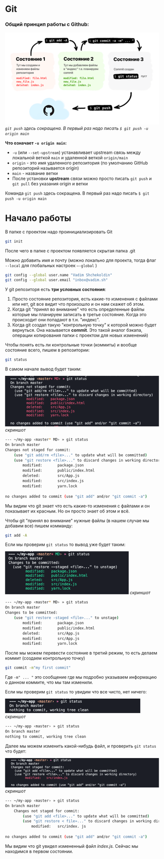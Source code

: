 # Git


### Общий принцип работы с Github:

![](img/00.png)
*`git push` здесь сокращена. В первый раз надо писать `$ git push -u origin main`*

**Что означает `-u origin main`:**
- `-u` (или `--set-upstream`) устанавливает upstream связь между локальной веткой `main` и удаленной веткой `origin/main`
- `origin` - это имя удаленного репозитория (по умолчанию GitHub репозиторий называется origin)
- `main` - название ветки
- После установки **upstream** связи можно просто писать `git push` и `git pull` без указания origin и ветки

Команда `git push` здесь сокращена. В первый раз надо писать `$ git push -u origin main`

# Начало работы

В папке с проектом надо проинициализировать Git

```bash
git init
```

После чего в папке с проектом появляется скрытая папка .git

Можно добавить имя и почту (можно локально для проекта, тогда флаг `--local` для глобальных настроек `—-global` )

```bash
git config --global user.name "Vadim Shchekoldin"
git config --global user.email "inbox@vadim.sh"
```

У git репозиторя есть **три условных состояния**:

1. Просто состояние репозитория, есть какие-то изменения с файлами или нет, git все видит что произошло и он нам скажет об этом.
2. Когда git "принял во внимание" что есть определенные файлы которые мы планируем записать в третье состояние. Когда это происходит они попадают в т.н. "индекс".
3. Когда git создал такую "контрольную точку" к которой можно будет вернуться. Она называется **commit**. Это такой аналог бэкапа, операции копирования папки с проектом для новых изменений)

Чтобы понять есть ли контрольные точки (коммиты) и вообще состояние всего, пишем в репозитории:

```bash
git status
```

В самом начале вывод будет таким:

![](img/45.02.png)
*скриншот*
```bash
--- ~/my-app ‹master* MD› » git status
On branch master
Changes not staged for commit:
	(use "git add/rm <file>..." to update what will be committed)
	(use "git restore <file>..." to discard changes in working directory)
		modified:		package.json
		modified:		public/index.html
		deleted:		src/App.js
		modified:		src/index.js
		modified:		yarn.lock

no changes added to commit (use "git add" and/or "git commit -a")
```

Мы видим что git знает что есть какие-то изменения с файлами и он показывает их красным. Но он просто знает об этом и всё.

Чтобы git "принял во внимание" нужные файлы (в нашем случае мы добавим все) пишем комманду:

```bash
git add -A
```

Если мы проверим `git status` то вывод уже будет таким:

![](img/48.50.png)
*скриншот*
```bash
--- ~/my-app ‹master* MD› » git status
On branch master
Changes to be committed:
	(use "git restore -staged <file>..." to unstage)
		modified:		package.json
		modified:		public/index.html
		deleted:		src/App.js
		modified:		src/App.js
		modified:		yarn.lock
```

После мы можем перевести состояние в третий режим, то есть делаем коммит (создаем контрольную точку)

```bash
git commit -m"my first commit"
```

Где `-m" ... "` это сообщение где мы подробно указываем информацию о данном коммите, что мы там изменили.

Если мы проверим `git status` то увидим что все чисто, нет ничего:

![](img/58.50.png)
*скриншот*
```bash
--- ~/my-app ‹master› » git status
On branch master
nothing to commit, working tree clean
```

Далее мы можем изменить какой-нибудь файл, и проверить `git status` что будет:

![](img/00.25.png)
*скриншот*
```bash
--- ~/my-app ‹master› » git status
On branch master
	Changes not staged for commit:
		(use "git add <file>..." to update what will be committed)
		(use "git restore < file»..." to discard changes in working directory)
			modified:	src/index. js

no changes added to commit (use "git add" and/or "git commit -a")
```


Мы видим что git увидел измененный файл *index.js.* Сейчас мы находимся в первом состоянии.